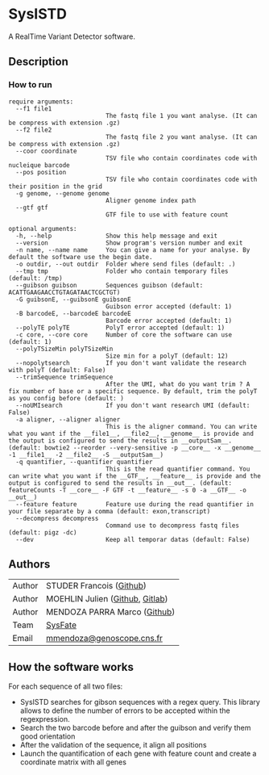 # SysISTD
A RealTime Variant Detector software.

## Description


### How to run

```
require arguments:
  --f1 file1
                           The fastq file 1 you want analyse. (It can be compress with extension .gz)
  --f2 file2
                           The fastq file 2 you want analyse. (It can be compress with extension .gz)
  --coor coordinate
                           TSV file who contain coordinates code with nucleique barcode
  --pos position
                           TSV file who contain coordinates code with their position in the grid
  -g genome, --genome genome
                           Aligner genome index path
  --gtf gtf
                           GTF file to use with feature count
  ```
```
optional arguments:
  -h, --help               Show this help message and exit
  --version                Show program's version number and exit
  -n name, --name name     You can give a name for your analyse. By default the software use the begin date.
  -o outdir, --out outdir  Folder where send files (default: .)
  --tmp tmp                Folder who contain temporary files (default: /tmp)
  --guibson guibson        Sequences guibson (default: ACATTGAAGAACCTGTAGATAACTCGCTGT)
  -G guibsonE, --guibsonE guibsonE
                           Guibson error accepted (default: 1)
  -B barcodeE, --barcodeE barcodeE
                           Barcode error accepted (default: 1)
  --polyTE polyTE          PolyT error accepted (default: 1)
  -c core, --core core     Number of core the software can use (default: 1)
  --polyTSizeMin polyTSizeMin
                           Size min for a polyT (default: 12)
  --nopolytsearch          If you don't want validate the research with polyT (default: False)
  --trimSequence trimSequence
                           After the UMI, what do you want trim ? A fix number of base or a specific sequence. By default, trim the polyT as you config before (default: )
  --noUMIsearch            If you don't want research UMI (default: False)
  -a aligner, --aligner aligner
                           This is the aligner command. You can write what you want if the __file1__, __file2__, __genome__ is provide and the output is configured to send the results in __outputSam__. (default: bowtie2 --reorder --very-sensitive -p __core__ -x __genome__ -1 __file1__ -2 __file2__ -S __outputSam__)
  -q quantifier, --quantifier quantifier
                           This is the read quantifier command. You can write what you want if the __GTF__, __feature__ is provide and the output is configured to send the results in __out__. (default: featureCounts -T __core__ -F GTF -t __feature__ -s 0 -a __GTF__ -o __out__)
  --feature feature        Feature use during the read quantifier in your file separate by a comma (default: exon,transcript)
  --decompress decompress
                           Command use to decompress fastq files (default: pigz -dc)
  --dev                    Keep all temporar datas (default: False)
  ```

## Authors

|         |                                                                                               |
| ------- | --------------------------------------------------------------------------------------------- |
| Author  | STUDER Francois ([Github](https://github.com/studyfranco))                                    |
| Author  | MOEHLIN Julien ([Github](https://github.com/JulienMoehlin), [Gitlab](https://gitlab.com/julienmoehlin)) |
| Author  | MENDOZA PARRA Marco ([Github](https://github.com/SysFate))                                    |
| Team    | [SysFate](https://www.sysfate.org/)                                                           |
| Email   | <mmendoza@genoscope.cns.fr>                                                                   |

## How the software works
For each sequence of all two files:
  - SysISTD searches for gibson sequences with a regex query. This library allows to define the number of errors to be accepted within the regexpression.
  - Search the two barcode before and after the guibson and verify them good orientation
  - After the validation of the sequence, it align all positions
  - Launch the quantification of each gene with feature count and create a coordinate matrix with all genes
